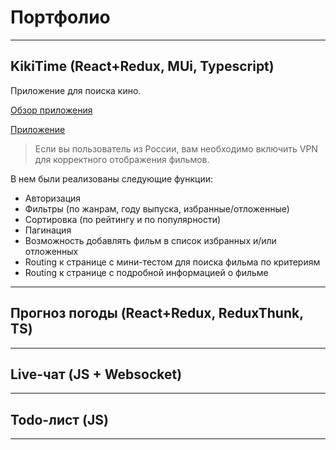 # **Портфолио**
--------------------------------------

## KikiTime (React+Redux, MUi, Typescript)

Приложение для поиска кино.

[Обзор приложения](https://www.youtube.com/watch?v=zSvlezL1NBU)

[Приложение](https://pushtotalkme.github.io/KikiTime/)
> Если вы пользователь из России, вам необходимо включить VPN для корректного отображения фильмов.

В нем были реализованы следующие функции:
  - Авторизация
  - Фильтры (по жанрам, году выпуска, избранные/отложенные)
  - Сортировка (по рейтингу и по популярности)
  - Пагинация
  - Возможность добавлять фильм в список избранных и/или отложенных
  - Routing к странице с мини-тестом для поиска фильма по критериям
  - Routing к странице с подробной информацией о фильме 

--------------------------------------

## Прогноз погоды (React+Redux, ReduxThunk, TS)

--------------------------------------

## Live-чат (JS + Websocket)

--------------------------------------

## Todo-лист (JS)

--------------------------------------

